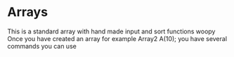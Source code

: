# Arrays
This is a standard array with hand made input and sort functions woopy
Once you have created an array for example Array2 A(10);
you have several commands you can use 
